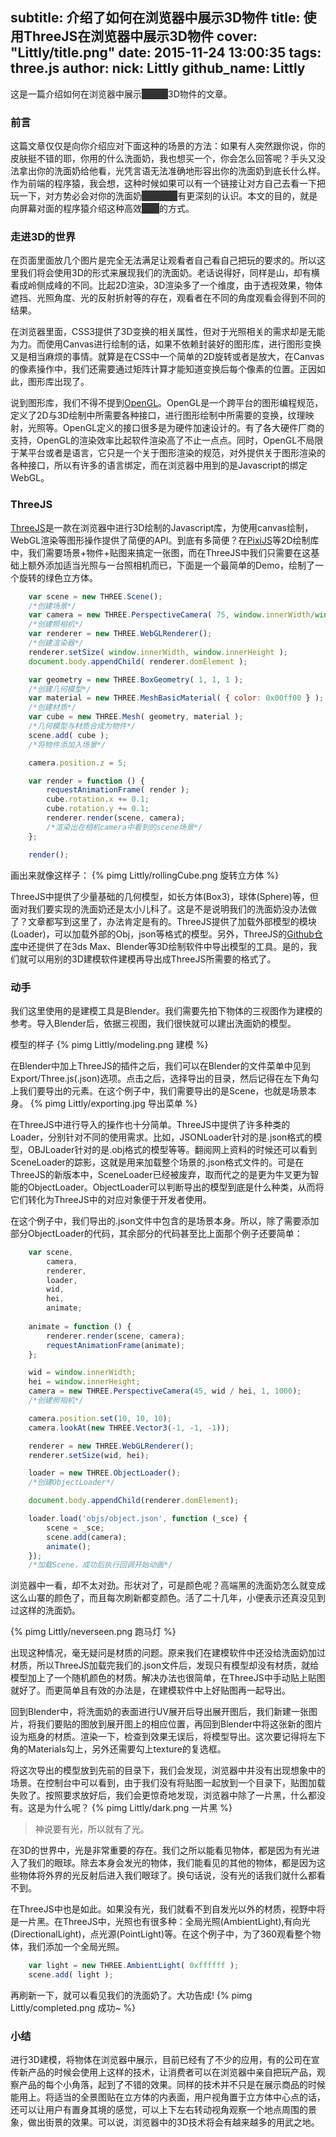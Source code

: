 subtitle: 介绍了如何在浏览器中展示3D物件
title: 使用ThreeJS在浏览器中展示3D物件
cover: "Littly/title.png"
date: 2015-11-24 13:00:35
tags: three.js
author: 
	nick: Littly
	github_name: Littly
---
这是一篇介绍如何在浏览器中展示<del style="background-color: #333!important;color: #333 !important;">洗面奶</del>3D物件的文章。
<!-- more --> 

### 前言

这篇文章仅仅是向你介绍应对下面这种的场景的方法：如果有人突然跟你说，你的皮肤挺不错的耶，你用的什么洗面奶，我也想买一个，你会怎么回答呢？手头又没法拿出你的洗面奶给他看，光凭言语无法准确地形容出你的洗面奶到底长什么样。作为前端的程序猿，我会想，这种时候如果可以有一个链接让对方自己去看一下把玩一下，对方势必会对你的洗面奶<del style="background-color: #333!important;color: #333 !important;">高Bigger</del>有更深刻的认识。本文的目的，就是向屏幕对面的程序猿介绍这种高效<del style="background-color: #333!important;color: #333 !important;">搞笑</del>的方式。


### 走进3D的世界

在页面里面放几个图片是完全无法满足让观看者自己看自己把玩的要求的。所以这里我们将会使用3D的形式来展现我们的洗面奶。老话说得好，同样是山，却有横看成岭侧成峰的不同。比起2D渲染，3D渲染多了一个维度，由于透视效果，物体遮挡、光照角度、光的反射折射等的存在，观看者在不同的角度观看会得到不同的结果。

在浏览器里面，CSS3提供了3D变换的相关属性，但对于光照相关的需求却是无能为力。而使用Canvas进行绘制的话，如果不依赖封装好的图形库，进行图形变换又是相当麻烦的事情。就算是在CSS中一个简单的2D旋转或者是放大，在Canvas的像素操作中，我们还需要通过矩阵计算才能知道变换后每个像素的位置。正因如此，图形库出现了。

说到图形库，我们不得不提到[OpenGL](http://www.opengl.org)。OpenGL是一个跨平台的图形编程规范，定义了2D与3D绘制中所需要各种接口，进行图形绘制中所需要的变换，纹理映射，光照等。OpenGL定义的接口很多是为硬件加速设计的。有了各大硬件厂商的支持，OpenGL的渲染效率比起软件渲染高了不止一点点。同时，OpenGL不局限于某平台或者是语言，它只是一个关于图形渲染的规范，对外提供关于图形渲染的各种接口，所以有许多的语言绑定，而在浏览器中用到的是Javascript的绑定WebGL。

### ThreeJS

[ThreeJS](http://threejs.org/)是一款在浏览器中进行3D绘制的Javascript库，为使用canvas绘制，WebGL渲染等图形操作提供了简便的API。到底有多简便？在[PixiJS](http://www.pixijs.com)等2D绘制库中，我们需要场景+物件+贴图来搞定一张图，而在ThreeJS中我们只需要在这基础上额外添加适当光照与一台照相机而已，下面是一个最简单的Demo，绘制了一个旋转的绿色立方体。

```javascript
	var scene = new THREE.Scene();
	/*创建场景*/
	var camera = new THREE.PerspectiveCamera( 75, window.innerWidth/window.innerHeight, 0.1, 1000 );
	/*创建照相机*/
	var renderer = new THREE.WebGLRenderer();
	/*创建渲染器*/
	renderer.setSize( window.innerWidth, window.innerHeight );
	document.body.appendChild( renderer.domElement );

	var geometry = new THREE.BoxGeometry( 1, 1, 1 );
	/*创建几何模型*/
	var material = new THREE.MeshBasicMaterial( { color: 0x00ff00 } );
	/*创建材质*/
	var cube = new THREE.Mesh( geometry, material );
	/*几何模型与材质合成为物件*/
	scene.add( cube );
	/*将物件添加入场景*/

	camera.position.z = 5;

	var render = function () {
		requestAnimationFrame( render );
		cube.rotation.x += 0.1;
		cube.rotation.y += 0.1;
		renderer.render(scene, camera);
		/*渲染出在相机camera中看到的scene场景*/
	};

	render();
```

画出来就像这样子：
{% pimg Littly/rollingCube.png 旋转立方体 %}

ThreeJS中提供了少量基础的几何模型，如长方体(Box3)，球体(Sphere)等，但面对我们要实现的洗面奶还是太小儿科了。这是不是说明我们的洗面奶没办法做了？文章都写到这里了，办法肯定是有的。ThreeJS提供了加载外部模型的模块(Loader)，可以加载外部的Obj，json等格式的模型。另外，ThreeJS的[Github仓库](https://github.com/mrdoob/three.js/tree/master/utils/exporters)中还提供了在3ds Max、Blender等3D绘制软件中导出模型的工具。是的，我们就可以用别的3D建模软件建模再导出成ThreeJS所需要的格式了。

### 动手

我们这里使用的是建模工具是Blender。我们需要先拍下物体的三视图作为建模的参考。导入Blender后，依据三视图，我们很快就可以建出洗面奶的模型。

模型的样子
{% pimg Littly/modeling.png 建模 %}

在Blender中加上ThreeJS的插件之后，我们可以在Blender的文件菜单中见到Export/Three.js(.json)选项。点击之后，选择导出的目录，然后记得在左下角勾上我们要导出的元素。在这个例子中，我们需要导出的是Scene，也就是场景本身。
{% pimg Littly/exporting.jpg 导出菜单 %}

在ThreeJS中进行导入的操作也十分简单。ThreeJS中提供了许多种类的Loader，分别针对不同的使用需求。比如，JSONLoader针对的是.json格式的模型，OBJLoader针对的是.obj格式的模型等等。翻阅网上资料的时候还可以看到SceneLoader的踪影，这就是用来加载整个场景的.json格式文件的。可是在ThreeJS的新版本中，SceneLoader已经被废弃，取而代之的是更为牛叉更为智能的ObjectLoader。ObjectLoader可以判断导出的模型到底是什么种类，从而将它们转化为ThreeJS中的对应对象便于开发者使用。

在这个例子中，我们导出的.json文件中包含的是场景本身。所以，除了需要添加部分ObjectLoader的代码，其余部分的代码甚至比上面那个例子还要简单：

```javascript
	var scene,
		camera,
		renderer,
		loader,
		wid,
		hei,
		animate;
		
	animate = function () {
		renderer.render(scene, camera);
		requestAnimationFrame(animate);
	};

	wid = window.innerWidth;
	hei = window.innerHeight;
	camera = new THREE.PerspectiveCamera(45, wid / hei, 1, 1000);
	/*创建照相机*/

	camera.position.set(10, 10, 10);
	camera.lookAt(new THREE.Vector3(-1, -1, -1));

	renderer = new THREE.WebGLRenderer();
	renderer.setSize(wid, hei);

	loader = new THREE.ObjectLoader();
	/*创建ObjectLoader*/

	document.body.appendChild(renderer.domElement);

	loader.load('objs/object.json', function (_sce) {
		scene = _sce;
		scene.add(camera);
		animate();
	});
	/*加载Scene，成功后执行回调开始动画*/
```
	
浏览器中一看，却不太对劲。形状对了，可是颜色呢？高端黑的洗面奶怎么就变成这么山寨的颜色了，而且每次刷新都变颜色。活了二十几年，小便表示还真没见到过这样的洗面奶。

{% pimg Littly/neverseen.png 跑马灯 %}

出现这种情况，毫无疑问是材质的问题。原来我们在建模软件中还没给洗面奶加过材质，所以ThreeJS加载完我们的.json文件后，发现只有模型却没有材质，就给模型加上了一个随机颜色的材质。解决办法也很简单，在ThreeJS中手动贴上贴图就好了。而更简单且有效的办法是，在建模软件中上好贴图再一起导出。

回到Blender中，将洗面奶的表面进行UV展开后导出展开图后，我们新建一张图片，将我们要贴的图放到展开图上的相应位置，再回到Blender中将这张新的图片设为瓶身的材质。渲染一下，检查到效果无误后，将模型导出。这次要记得将左下角的Materials勾上，另外还需要勾上texture的复选框。

将这次导出的模型放到先前的目录下，我们会发现，浏览器中并没有出现想象中的场景。在控制台中可以看到，由于我们没有将贴图一起放到一个目录下，贴图加载失败了。按照要求放好后，我们会更惊奇地发现，浏览器中除了一片黑，什么都没有。这是为什么呢？
{% pimg Littly/dark.png 一片黑 %}

> 神说要有光，所以就有了光。

在3D的世界中，光是非常重要的存在。我们之所以能看见物体，都是因为有光进入了我们的眼球。除去本身会发光的物体，我们能看见的其他的物体，都是因为这些物体将外界的光反射后进入我们眼球了。换句话说，没有光的话我们就什么都看不到。

在ThreeJS中也是如此。如果没有光，我们就看不到自发光以外的材质，视野中将是一片黑。在ThreeJS中，光照也有很多种：全局光照(AmbientLight),有向光(DirectionalLight)，点光源(PointLight)等。在这个例子中，为了360观看整个物体，我们添加一个全局光照。

```javascript
	var light = new THREE.AmbientLight( 0xffffff );
	scene.add( light );
```
	
再刷新一下，就可以看见我们的洗面奶了。大功告成!
{% pimg Littly/completed.png 成功~ %}


### 小结

进行3D建模，将物体在浏览器中展示，目前已经有了不少的应用，有的公司在宣传新产品的时候会使用上这样的技术，让消费者可以在浏览器中亲自把玩产品，观察产品的每个小角落，起到了不错的效果。同样的技术并不只是在展示商品的时候能用上。将适当的全景图贴在立方体的内表面，用户视角置于立方体中心点的话，还可以让用户有置身其境的感觉，可以上下左右转动视角观察一个地点周围的景象，做出街景的效果。可以说，浏览器中的3D技术将会有越来越多的用武之地。
